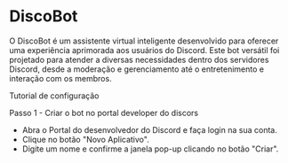 # DiscoBot

O DiscoBot é um assistente virtual inteligente desenvolvido para oferecer uma experiência aprimorada aos usuários do Discord. Este bot versátil foi projetado para atender a diversas necessidades dentro dos servidores Discord, desde a moderação e gerenciamento até o entretenimento e interação com os membros.

Tutorial de configuração

Passo 1 - Criar o bot no portal developer do discors

- Abra o Portal do desenvolvedor do Discord e faça login na sua conta.
- Clique no botão "Novo Aplicativo".
- Digite um nome e confirme a janela pop-up clicando no botão "Criar".
